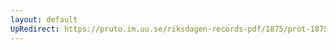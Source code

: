 ```yaml
---
layout: default
UpRedirect: https://pruto.im.uu.se/riksdagen-records-pdf/1875/prot-1875--fk--019/prot-1875--fk--019_016.pdf
---
```

